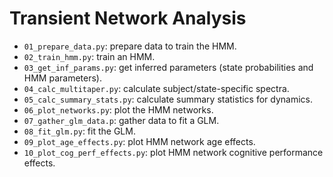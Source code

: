 # Transient Network Analysis

- `01_prepare_data.py`: prepare data to train the HMM.
- `02_train_hmm.py`: train an HMM.
- `03_get_inf_params.py`: get inferred parameters (state probabilities and HMM parameters).
- `04_calc_multitaper.py`: calculate subject/state-specific spectra.
- `05_calc_summary_stats.py`: calculate summary statistics for dynamics.
- `06_plot_networks.py`: plot the HMM networks.
- `07_gather_glm_data.p`: gather data to fit a GLM.
- `08_fit_glm.py`: fit the GLM.
- `09_plot_age_effects.py`: plot HMM network age effects.
- `10_plot_cog_perf_effects.py`: plot HMM network cognitive performance effects.
